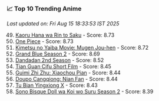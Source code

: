 ### 📈 Top 10 Trending Anime

*Last updated on: Fri Aug 15 18:33:53 IST 2025*

49. [Kaoru Hana wa Rin to Saku](https://myanimelist.net/anime/59845) - Score: 8.73
51. [One Piece](https://myanimelist.net/anime/21) - Score: 8.73
57. [Kimetsu no Yaiba Movie: Mugen Jou-hen](https://myanimelist.net/anime/59192) - Score: 8.72
68. [Grand Blue Season 2](https://myanimelist.net/anime/59986) - Score: 8.69
137. [Dandadan 2nd Season](https://myanimelist.net/anime/60543) - Score: 8.52
175. [Tian Guan Cifu Short Film](https://myanimelist.net/anime/60988) - Score: 8.45
181. [Guimi Zhi Zhu: Xiaochou Pian](https://myanimelist.net/anime/49818) - Score: 8.44
179. [Doupo Cangqiong: Nian Fan](https://myanimelist.net/anime/51039) - Score: 8.44
188. [Tu Bian Yingxiong X](https://myanimelist.net/anime/53447) - Score: 8.43
216. [Sono Bisque Doll wa Koi wo Suru Season 2](https://myanimelist.net/anime/53065) - Score: 8.39
